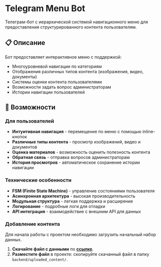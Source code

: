 # Telegram Menu Bot

Телеграм-бот с иерархической системой навигационного меню для предоставления структурированного контента пользователям.

## 📋 Описание

Бот предоставляет интерактивное меню с поддержкой:
- Многоуровневой навигации по категориям
- Отображения различных типов контента (изображения, видео, документы)
- Системы оценки контента пользователями
- Возможности задать вопрос администраторам
- Истории навигации пользователей

## 🚀 Возможности

### Для пользователей
- **Интуитивная навигация** - перемещение по меню с помощью inline-кнопок
- **Различные типы контента** - просмотр изображений, видео и документов
- **Оценка материалов** - возможность оценить полезность контента
- **Обратная связь** - отправка вопросов администраторам
- **История просмотров** - автоматическое сохранение истории навигации

### Технические особенности
- **FSM (Finite State Machine)** - управление состояниями пользователя
- **Асинхронная архитектура** - высокая производительность
- **Модульная структура** - легкая поддержка и расширение
- **Логирование** - подробные логи для отладки
- **API интеграция** - взаимодействие с внешним API для данных

### Добавление контента
Для начала работы с проектом необходимо загрузить начальный набор данных.

1. **Скачайте файл с данными** по [**ссылке**](https://disk.yandex.ru/d/sAe4iK2pCj0QoQ).
2. **Разместите файл** в проекте: скопируйте скачанный файл в папку `backend/uploaded_content/`.